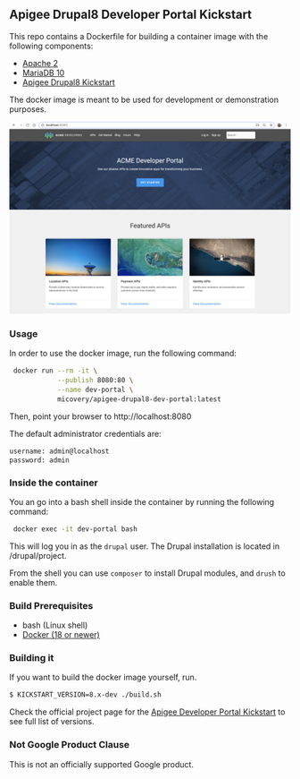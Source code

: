 ## Apigee Drupal8 Developer Portal Kickstart

This repo contains a Dockerfile for building a container image with the following components:

* [Apache 2](https://httpd.apache.org/)
* [MariaDB 10](https://mariadb.com/)
* [Apigee Drupal8 Kickstart](https://www.drupal.org/project/apigee_devportal_kickstart)

The docker image is meant to be used for development or demonstration purposes.

![](images/kickstart.png?raw=true "Apigee Developer Portal Kickstart")


### Usage

In order to use the docker image, run the following command:

```bash
 docker run --rm -it \
            --publish 8080:80 \
            --name dev-portal \
            micovery/apigee-drupal8-dev-portal:latest
```

Then, point your browser to http://localhost:8080

The default administrator credentials are:

```
username: admin@localhost
password: admin
``` 


### Inside the container

You an go into a bash shell inside the container by running the following command:

```bash
 docker exec -it dev-portal bash
```

This will log you in as the `drupal` user. The Drupal installation is located in /drupal/project.

From the shell you can use `composer` to install Drupal modules, and `drush` to enable them.


### Build Prerequisites

  * bash (Linux shell)
  * [Docker (18 or newer)](https://www.docker.com/)
  

### Building it


If you want to build the docker image yourself, run.


```bash
$ KICKSTART_VERSION=8.x-dev ./build.sh
```

Check the official project page for the [Apigee Developer Portal Kickstart](https://www.drupal.org/project/apigee_devportal_kickstart) to see full list of versions.

### Not Google Product Clause

This is not an officially supported Google product.